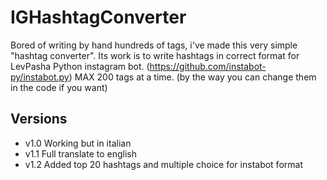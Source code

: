 # IGHashtagConverter
Bored of writing by hand hundreds of tags, i've made this very simple "hashtag converter".
Its work is to write hashtags in correct format for LevPasha Python instagram bot.
(https://github.com/instabot-py/instabot.py)
MAX 200 tags at a time. (by the way you can change them in the code if you want)

## Versions
* v1.0 Working but in italian
* v1.1 Full translate to english
* v1.2 Added top 20 hashtags and multiple choice for instabot format
